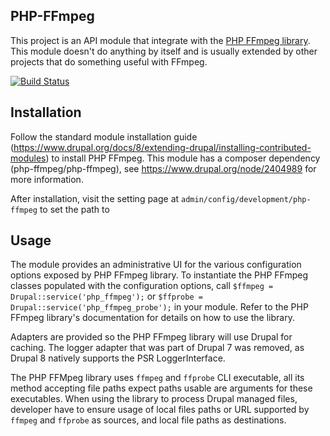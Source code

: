 ## PHP-FFmpeg

This project is an API module that integrate with the [PHP FFmpeg library](admin/config/development/php-ffmpeg).
This module doesn't do anything by itself and is usually extended by other projects that do something useful with
FFmpeg.

[![Build Status](https://travis-ci.org/FloeDesignTechnologies/drupal-php-ffmpeg.svg?branch=8.x-1.x)](https://travis-ci.org/FloeDesignTechnologies/drupal-php-ffmpeg)

## Installation

Follow the standard module installation guide (https://www.drupal.org/docs/8/extending-drupal/installing-contributed-modules)
to install PHP FFmpeg. This module has a composer dependency (php-ffmpeg/php-ffmpeg), see https://www.drupal.org/node/2404989 for more information.

After installation, visit the setting page at `admin/config/development/php-ffmpeg` to set the path to

## Usage

The module provides an administrative UI for the various configuration options exposed by PHP FFmpeg library. To
instantiate the PHP FFmpeg classes populated with the configuration options, call `$ffmpeg = Drupal::service('php_ffmpeg');` or
`$ffprobe = Drupal::service('php_ffmpeg_probe');` in your module. Refer to the PHP FFmpeg library's documentation for details on how to use
the library.

Adapters are provided so the PHP FFmpeg library will use Drupal for caching. The logger adapter that was part of Drupal 7
was removed, as Drupal 8 natively supports the PSR LoggerInterface.

The PHP FFMpeg library uses `ffmpeg` and `ffprobe` CLI executable, all its method accepting file paths expect paths
usable are arguments for these executables. When using the library to process Drupal managed files, developer have to ensure
usage of local files paths or URL supported by `ffmpeg` and `ffprobe` as sources, and local file paths as destinations.  
